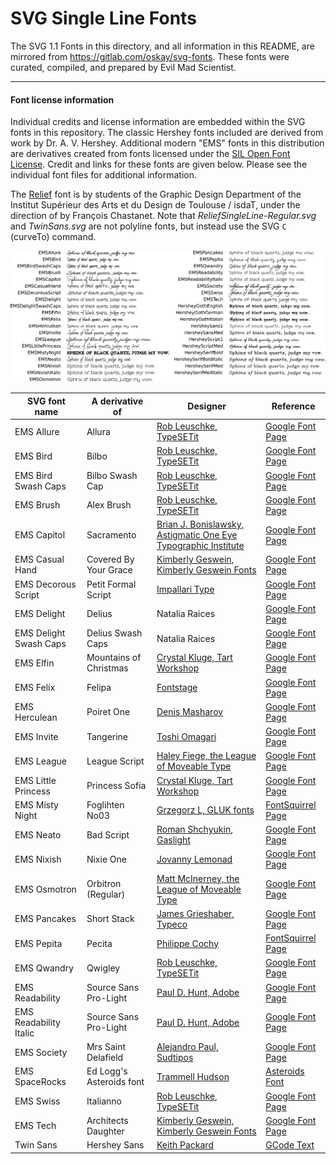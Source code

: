 # SVG Single Line Fonts

The SVG 1.1 Fonts in this directory, and all information in this README, are mirrored from https://gitlab.com/oskay/svg-fonts. These fonts were curated, compiled, and prepared by Evil Mad Scientist. 

----

#### Font license information

Individual credits and license information are embedded within the SVG fonts in this repository. The classic Hershey fonts included are derived from work by Dr. A. V. Hershey. Additional modern "EMS" fonts in this distribution are derivatives created from fonts licensed under the [SIL Open Font License](https://scripts.sil.org/OFL). Credit and links for these fonts are given below. Please see the individual font files for additional information.

The [Relief](https://github.com/isdat-type/Relief-SingleLine/) font is by students of the Graphic Design Department of the Institut Supérieur des Arts et du Design de Toulouse / isdaT, under the direction of by François Chastanet. Note that *ReliefSingleLine-Regular.svg* and *TwinSans.svg* are not polyline fonts, but instead use the SVG `C` (curveTo) command. 


![Sample table, generated by the Extensions - Text - Hershey Text - Utilities - Generate Font Table function](samples.png)

SVG font name | A derivative of | Designer | Reference
--------------|-----------------|----------|-------------
EMS Allure | Allura | [Rob Leuschke, TypeSETit](http://www.typesetit.com) | [Google Font Page](https://fonts.google.com/specimen/Allura)
EMS Bird | Bilbo | [Rob Leuschke, TypeSETit](http://www.typesetit.com) | [Google Font Page](https://fonts.google.com/specimen/Bilbo)
EMS Bird Swash Caps | Bilbo Swash Cap | [Rob Leuschke, TypeSETit](http://www.typesetit.com) | [Google Font Page](https://fonts.google.com/specimen/Bilbo+Swash+Caps)
EMS Brush | Alex Brush | [Rob Leuschke, TypeSETit](http://www.typesetit.com) | [Google Font Page](https://fonts.google.com/specimen/Alex+Brush)
EMS Capitol | Sacramento | [Brian J. Bonislawsky, Astigmatic One Eye Typographic Institute](http://www.astigmatic.com) | [Google Font Page](https://fonts.google.com/specimen/Sacramento)
EMS Casual Hand | Covered By Your Grace | [Kimberly Geswein, Kimberly Geswein Fonts](http://www.kimberlygeswein.com/) | [Google Font Page](https://fonts.google.com/specimen/Covered+By+Your+Grace)
EMS Decorous Script | Petit Formal Script | [Impallari Type](http://www.impallari.com) | [Google Font Page](https://fonts.google.com/specimen/Petit+Formal+Script)
EMS Delight | Delius | Natalia Raices | [Google Font Page](https://fonts.google.com/specimen/Delius)
EMS Delight Swash Caps | Delius Swash Caps | Natalia Raices | [Google Font Page](https://fonts.google.com/specimen/Delius+Swash+Caps)
EMS Elfin | Mountains of Christmas | [Crystal Kluge, Tart Workshop](http://www.tartworkshop.com) | [Google Font Page](https://fonts.google.com/specimen/Mountains+of+Christmas)
EMS Felix | Felipa | [Fontstage](https://twitter.com/fontstage) | [Google Font Page](https://fonts.google.com/specimen/Felipa)
EMS Herculean | Poiret One | [Denis Masharov](https://www.myfonts.com/foundry/Denis_Masharov/) | [Google Font Page](https://fonts.google.com/specimen/Poiret+One)
EMS Invite | Tangerine | [Toshi Omagari](http://tosche.net/about) | [Google Font Page](https://fonts.google.com/specimen/Tangerine)
EMS League | League Script | [Haley Fiege, the League of Moveable Type](https://www.theleagueofmoveabletype.com) | [Google Font Page](https://fonts.google.com/specimen/League+Script)
EMS Little Princess | Princess Sofia | [Crystal Kluge, Tart Workshop](http://www.tartworkshop.com) | [Google Font Page](https://fonts.google.com/specimen/Princess+Sofia)
EMS Misty Night | Foglihten No03 | [Grzegorz L, GLUK fonts](http://www.glukfonts.pl) | [FontSquirrel Page](https://www.fontsquirrel.com/fonts/foglihten)
EMS Neato | Bad Script | [Roman Shchyukin, Gaslight](https://www.myfonts.com/foundry/Gaslight/) | [Google Font Page](https://fonts.google.com/specimen/Bad+Script)
EMS Nixish | Nixie One| [Jovanny Lemonad](http://jovanny.ru) | [Google Font Page](https://fonts.google.com/specimen/Nixie+One)
EMS Osmotron | Orbitron (Regular) | [Matt McInerney, the League of Moveable Type](https://www.theleagueofmoveabletype.com) | [Google Font Page](https://fonts.google.com/specimen/Orbitron)
EMS Pancakes | Short Stack | [James Grieshaber, Typeco](http://www.typeco.com) | [Google Font Page](https://fonts.google.com/specimen/Short+Stack)
EMS Pepita | Pecita | [Philippe Cochy](http://pecita.eu/police-en.php) | [FontSquirrel Page](https://www.fontsquirrel.com/fonts/Pecita)
EMS Qwandry | Qwigley | [Rob Leuschke, TypeSETit](http://www.typesetit.com) | [Google Font Page](https://fonts.google.com/specimen/Qwigley)
EMS Readability | Source Sans Pro-Light | [Paul D. Hunt, Adobe](http://www.adobe.com) | [Google Font Page](https://fonts.google.com/specimen/Source+Sans+Pro)
EMS Readability Italic | Source Sans Pro-Light | [Paul D. Hunt, Adobe](http://www.adobe.com) | [Google Font Page](https://fonts.google.com/specimen/Source+Sans+Pro)
EMS Society | Mrs Saint Delafield | [Alejandro Paul, Sudtipos](http://www.sudtipos.com) | [Google Font Page](https://fonts.google.com/specimen/Mrs+Saint+Delafield)
EMS SpaceRocks | Ed Logg's Asteroids font | [Trammell Hudson](https://trmm.net/) | [Asteroids Font](https://trmm.net/Asteroids_font)
EMS Swiss | Italianno | [Rob Leuschke, TypeSETit](http://www.typesetit.com) | [Google Font Page](https://fonts.google.com/specimen/Italianno)
EMS Tech | Architects Daughter | [Kimberly Geswein, Kimberly Geswein Fonts](http://www.kimberlygeswein.com/) | [Google Font Page](https://fonts.google.com/specimen/Architects+Daughter)
Twin Sans | Hershey Sans | [Keith Packard](https://keithp.com) | [GCode Text](https://keithp.com/cgit/gcode-text.git/)

